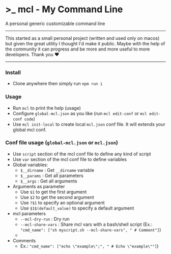 # >_ mcl - My Command Line
A personal generic customizable command line

---

This started as a small personal project (written and used only on macos) but given the great utility I thought I'd make it public.
Maybe with the help of the community it can progress and be more and more useful to more developers.
Thank you ❤️

---

### Install
- Clone anywhere then simply run `npm run i`

### Usage
- Run `mcl` to print the help (usage)
- Configure `global-mcl.json` as you like (run `mcl edit-conf` or `mcl edit-conf code`)
- Use `mcl init-local` to create local `mcl.json` conf file. It will extends your global mcl conf.

### Conf file usage (`global-mcl.json` or `mcl.json`)
- Use `script` section of the mcl conf file to define any kind of script
- Use `var` section of the mcl conf file to define variables
- Global variables:
    * `$__dirname`  : Get `__dirname` variable
    * `$__params`   : Get all parameters
    * `$__args`     : Get all arguments
- Arguments as parameter
    * Use `$1` to get the first argument
    * Use `$2` to get the second argument
    * Use `?$1` to specify an optional argument
    * Use `$1$(default_value)` to specify a default argument
- mcl parameters
    * `--mcl-dry-run`       : Dry run
    * `--mcl-share-vars`    : Share mcl vars with a bash/shell script 
        (Ex.: `"cmd_name": ["sh myscript.sh --mcl-share-vars", " # Comment"]`)
    * 
- Comments
    * Ex.: `"cmd_name": ["echo \"example\";", " # Echo \"example\""]`)


